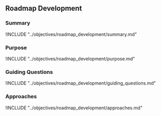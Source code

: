 ## Roadmap Development

### Summary

!INCLUDE "../objectives/roadmap_development/summary.md"

### Purpose

!INCLUDE "../objectives/roadmap_development/purpose.md"

### Guiding Questions

!INCLUDE "../objectives/roadmap_development/guiding_questions.md"

### Approaches

!INCLUDE "../objectives/roadmap_development/approaches.md"
